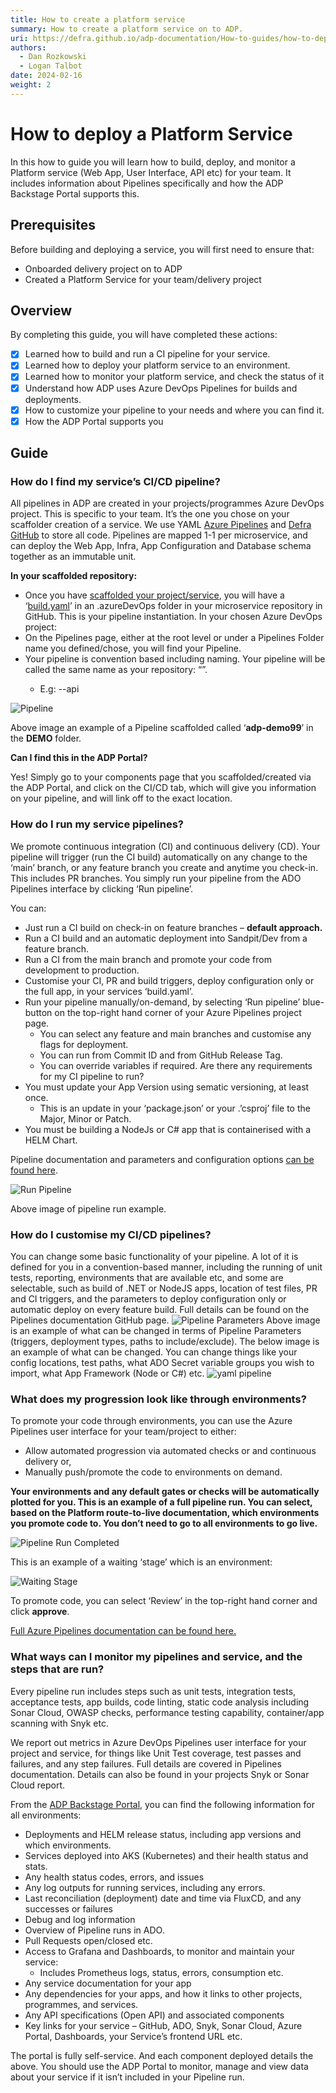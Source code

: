 ```yaml
---
title: How to create a platform service
summary: How to create a platform service on to ADP.
uri: https://defra.github.io/adp-documentation/How-to-guides/how-to-deploy-a-platform-service/
authors:
  - Dan Rozkowski
  - Logan Talbot
date: 2024-02-16
weight: 2
---
```


# How to deploy a Platform Service

In this how to guide you will learn how to build, deploy, and monitor a Platform service (Web App, User Interface, API etc) for your team. It includes information about Pipelines specifically and how the ADP Backstage Portal supports this.

## Prerequisites
Before building and deploying a service, you will first need to ensure that:
- Onboarded delivery project on to ADP
- Created a Platform Service for your team/delivery project

## Overview

By completing this guide, you will have completed these actions:

- [x] Learned how to build and run a CI pipeline for your service.
- [X] Learned how to deploy your platform service to an environment.
- [X] Learned how to monitor your platform service, and check the status of it
- [X] Understand how ADP uses Azure DevOps Pipelines for builds and deployments.
- [X] How to customize your pipeline to your needs and where you can find it.
- [X] How the ADP Portal supports you

## Guide

### How do I find my service’s CI/CD pipeline?

All pipelines in ADP are created in your projects/programmes Azure DevOps project. This is specific to your team. It’s the one you chose on your scaffolder creation of a service. We use YAML [Azure Pipelines](https://azure.microsoft.com/en-gb/products/devops/pipelines) and [Defra GitHub](https://github.com/DEFRA) to store all code. 
Pipelines are mapped 1-1 per microservice, and can deploy the Web App, Infra, App Configuration and Database schema together as an immutable unit.

**In your scaffolded repository:**

- Once you have [scaffolded your project/service](https://defra.github.io/adp-documentation/How-to-guides/how-to-create-a-platform-service/), you will have a ‘[build.yaml](https://github.com/DEFRA/ffc-demo-web/tree/main/.azuredevops)’ in an .azureDevOps folder in your microservice repository in GitHub. This is your pipeline instantiation.
In your chosen Azure DevOps project:
- On the Pipelines page, either at the root level or under a Pipelines Folder name you defined/chose, you will find your Pipeline.
- Your pipeline is convention based including naming. Your pipeline will be called the same name as your repository: “<your-service-name>”. 
  - E.g: <projectcode>-<servicename>-api
  
![Pipeline](../images/pipeline-screenshot.png)

Above image an example of a Pipeline scaffolded called ‘**adp-demo99**’ in the **DEMO** folder.

**Can I find this in the ADP Portal?**

Yes! Simply go to your components page that you scaffolded/created via the ADP Portal, and click on the CI/CD tab, which will give you information on your pipeline, and will link off to the exact location.

### How do I run my service pipelines?
We promote continuous integration (CI) and continuous delivery (CD). Your pipeline will trigger (run the CI build) automatically on any change to the ‘main’ branch, or any feature branch you create and anytime you check-in. This includes PR branches. You simply run your pipeline from the ADO Pipelines interface by clicking ‘Run pipeline’.

You can:

- Just run a CI build on check-in on feature branches – __default approach.__
- Run a CI build and an automatic deployment into Sandpit/Dev from a feature branch.
- Run a CI from the main branch and promote your code from development to production.
- Customise your CI, PR and build triggers, deploy configuration only or the full app, in your services ‘build.yaml’.
- Run your pipeline manually/on-demand, by selecting ‘Run pipeline’ blue-button on the top-right hand corner of your Azure Pipelines project page.
  - You can select any feature and main branches and customise any flags for deployment.
  - You can run from Commit ID and from GitHub Release Tag.
  - You can override variables if required.
Are there any requirements for my CI pipeline to run?
- You must update your App Version using sematic versioning, at least once.
  - This is an update in your ‘package.json’ or your .’csproj’ file to the Major, Minor or Patch.
- You must be building a NodeJs or C# app that is containerised with a HELM Chart.

Pipeline documentation and parameters and configuration options [can be found here](https://github.com/DEFRA/ado-pipeline-common/blob/main/docs/AppBuildAndDeploy.md#usage).

![Run Pipeline](../images/run-pipeline.png)
 
Above image of pipeline run example. 

### How do I customise my CI/CD pipelines?
You can change some basic functionality of your pipeline. A lot of it is defined for you in a convention-based manner, including the running of unit tests, reporting, environments that are available etc, and some are selectable, such as build of .NET or NodeJS apps, location of test files, PR and CI triggers, and the parameters to deploy configuration only or automatic deploy on every feature build. 
Full details can be found on the Pipelines documentation GitHub page.
![Pipeline Parameters](../images/pipeline-parameters.png)
Above image is an example of what can be changed in terms of Pipeline Parameters (triggers, deployment types, paths to include/exclude).
The below image is an example of what can be changed. You can change things like your config locations, test paths, what ADO Secret variable groups you wish to import, what App Framework (Node or C#) etc.
![yaml pipeline](../images/yaml-pipeline.png)

### What does my progression look like through environments?
To promote your code through environments, you can use the Azure Pipelines user interface for your team/project to either:
- Allow automated progression via automated checks or and continuous delivery or,
- Manually push/promote the code to environments on demand.

**Your environments and any default gates or checks will be automatically plotted for you. This is an example of a full pipeline run. You can select, based on the Platform route-to-live documentation, which environments you promote code to. You don’t need to go to all environments to go live.**
 
![Pipeline Run Completed](../images/pipeline-run-complete.png)

This is an example of a waiting ‘stage’ which is an environment:
 
![Waiting Stage](../images/waiting-stage.png)

To promote code, you can select ‘Review’ in the top-right hand corner and click **approve**.

[Full Azure Pipelines documentation can be found here.](https://learn.microsoft.com/en-us/azure/devops/pipelines/get-started/pipelines-get-started?view=azure-devops)

### What ways can I monitor my pipelines and service, and the steps that are run?

Every pipeline run includes steps such as unit tests, integration tests, acceptance tests, app builds, code linting, static code analysis including Sonar Cloud, OWASP checks, performance testing capability, container/app scanning with Snyk etc. 

We report out metrics in Azure DevOps Pipelines user interface for your project and service, for things like Unit Test coverage, test passes and failures, and any step failures. Full details are covered in Pipelines documentation. Details can also be found in your projects Snyk or Sonar Cloud report.

From the [ADP Backstage Portal](https://portal.adp.defra.gov.uk/), you can find the following information for all environments:

- Deployments and HELM release status, including app versions and which environments.
- Services deployed into AKS (Kubernetes) and their health status and stats.
- Any health status codes, errors, and issues
- Any log outputs for running services, including any errors.
- Last reconciliation (deployment) date and time via FluxCD, and any successes or failures
- Debug and log information
- Overview of Pipeline runs in ADO.
- Pull Requests open/closed etc.
- Access to Grafana and Dashboards, to monitor and maintain your service:
  - Includes Prometheus logs, status, errors, consumption etc.
- Any service documentation for your app
- Any dependencies for your apps, and how it links to other projects, programmes, and services.
- Any API specifications (Open API) and associated components
- Key links for your service – GitHub, ADO, Snyk, Sonar Cloud, Azure Portal, Dashboards, your Service’s frontend URL etc.

The portal is fully self-service. And each component deployed details the above. You should use the ADP Portal to monitor, manage and view data about your service if it isn’t included in your Pipeline run.
